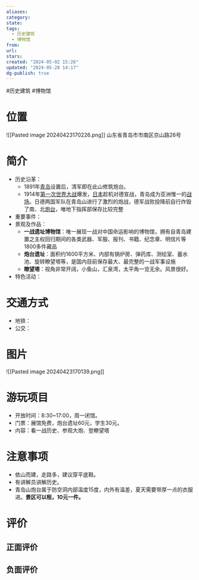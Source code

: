 ```yaml
---
aliases: 
category: 
state: 
tags:
  - 历史建筑
  - 博物馆
from: 
url: 
stars: 
created: "2024-05-02 15:26"
updated: "2024-05-28 14:17"
dg-publish: true
---
```

#历史建筑 #博物馆 
# 位置
![[Pasted image 20240423170226.png]]
山东省青岛市市南区京山路26号
# 简介
- 历史沿革：
	- 1891年[青岛](https://baike.baidu.com/item/%E9%9D%92%E5%B2%9B/60244?fromModule=lemma_inlink)设置后，清军即在此山修筑炮台。
	- 1914年[第一次世界大战](https://baike.baidu.com/item/%E7%AC%AC%E4%B8%80%E6%AC%A1%E4%B8%96%E7%95%8C%E5%A4%A7%E6%88%98/68516?fromModule=lemma_inlink)爆发，[日本](https://baike.baidu.com/item/%E6%97%A5%E6%9C%AC/0?fromModule=lemma_inlink)趁机对德宣战，青岛成为亚洲惟一的[战场](https://baike.baidu.com/item/%E6%88%98%E5%9C%BA/0?fromModule=lemma_inlink)。日德两国军队在青岛山进行了激烈的炮战，德军战败投降前自行炸毁了南、北[炮台](https://baike.baidu.com/item/%E7%82%AE%E5%8F%B0/0?fromModule=lemma_inlink)，唯地下指挥部保存比较完整
- 重要事件：
- 景观及作品：
	- **一战遗址博物馆**：唯一展现一战对中国命运影响的博物馆，拥有自青岛建置之主权回归期间的各类武器、军服、报刊、书籍、纪念章、明信片等1800多件藏品
	- **炮台遗址**：面积约1600平方米、内部有锅炉房、弹药库、测绘室、蓄水池、旋转瞭望塔等，是国内目前保存最大、最完整的一战军事设施
	- **瞭望塔**：视角非常开阔，小鱼山，汇泉湾，太平角一览无余。风景很好。
- 特色活动：
# 交通方式
- 地铁：
- 公交：
# 图片
![[Pasted image 20240423170139.png]]
# 游玩项目
- 开放时间：8:30~17:00，周一闭馆。
- 门票：展馆免费，炮台遗址60元，学生30元。
- 内容：看一战历史、参观大炮、登瞭望塔
# 注意事项
- 依山而建，走路多，建议穿平底鞋。
- 有讲解员讲解历史。
- 青岛山炮台属于防空洞内部温度15度，内外有温差，夏天需要带厚一点的衣服进。**景区可以租，10元一件。**
# 评价
## 正面评价
## 负面评价